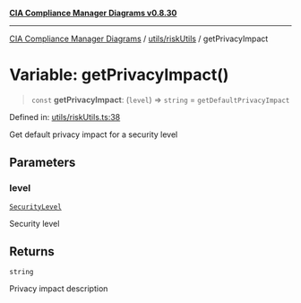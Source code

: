 [**CIA Compliance Manager Diagrams v0.8.30**](../../../README.md)

***

[CIA Compliance Manager Diagrams](../../../modules.md) / [utils/riskUtils](../README.md) / getPrivacyImpact

# Variable: getPrivacyImpact()

> `const` **getPrivacyImpact**: (`level`) => `string` = `getDefaultPrivacyImpact`

Defined in: [utils/riskUtils.ts:38](https://github.com/Hack23/cia-compliance-manager/blob/6afa716316469147e542039d136ec79ffdbd4ac9/src/utils/riskUtils.ts#L38)

Get default privacy impact for a security level

## Parameters

### level

[`SecurityLevel`](../../../types/cia/type-aliases/SecurityLevel.md)

Security level

## Returns

`string`

Privacy impact description
